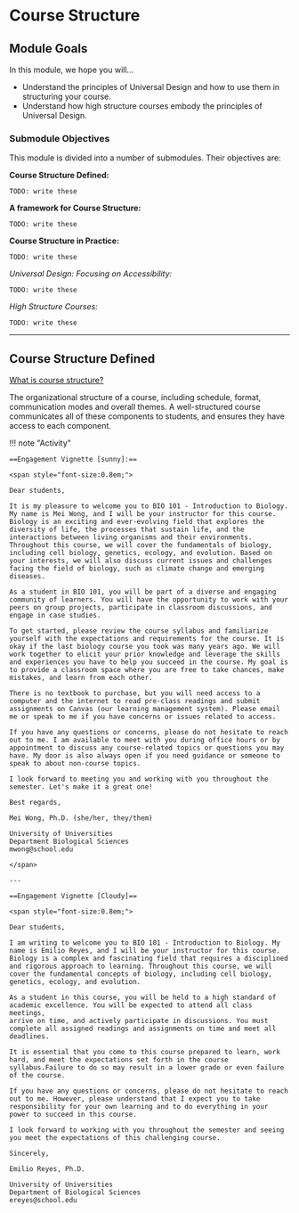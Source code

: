 # Course Structure

## Module Goals

In this module, we hope you will...

- Understand the principles of Universal Design and how to use them in structuring your course.   
- Understand how high structure courses embody the principles of Universal Design.

### Submodule Objectives

This module is divided into a number of submodules. Their objectives are:

**Course Structure Defined:**

`TODO: write these`

**A framework for Course Structure:**

`TODO: write these`

**Course Structure in Practice:**

`TODO: write these`

*Universal Design: Focusing on Accessibility:*

`TODO: write these`

*High Structure Courses:*

`TODO: write these`

---

## Course Structure Defined

<u>What is course structure?</u> 

The organizational structure of a course, including schedule, format, communication modes and overall themes. A well-structured course communicates all of these components to students, and ensures they have access to each component. 

!!! note "Activity"

    ==Engagement Vignette [sunny]:==

    <span style="font-size:0.8em;">

    Dear students,

    It is my pleasure to welcome you to BIO 101 - Introduction to Biology. My name is Mei Wong, and I will be your instructor for this course. Biology is an exciting and ever-evolving field that explores the diversity of life, the processes that sustain life, and the interactions between living organisms and their environments. Throughout this course, we will cover the fundamentals of biology, including cell biology, genetics, ecology, and evolution. Based on your interests, we will also discuss current issues and challenges facing the field of biology, such as climate change and emerging diseases. 

    As a student in BIO 101, you will be part of a diverse and engaging community of learners. You will have the opportunity to work with your peers on group projects, participate in classroom discussions, and engage in case studies.

    To get started, please review the course syllabus and familiarize yourself with the expectations and requirements for the course. It is okay if the last biology course you took was many years ago. We will work together to elicit your prior knowledge and leverage the skills and experiences you have to help you succeed in the course. My goal is to provide a classroom space where you are free to take chances, make mistakes, and learn from each other.

    There is no textbook to purchase, but you will need access to a computer and the internet to read pre-class readings and submit assignments on Canvas (our learning management system). Please email me or speak to me if you have concerns or issues related to access.

    If you have any questions or concerns, please do not hesitate to reach out to me. I am available to meet with you during office hours or by appointment to discuss any course-related topics or questions you may have. My door is also always open if you need guidance or someone to speak to about non-course topics.

    I look forward to meeting you and working with you throughout the semester. Let's make it a great one!

    Best regards,

    Mei Wong, Ph.D. (she/her, they/them)

    University of Universities
    Department Biological Sciences
    mwong@school.edu

    </span>

    ---

    ==Engagement Vignette [Cloudy]==

    <span style="font-size:0.8em;">

    Dear students,

    I am writing to welcome you to BIO 101 - Introduction to Biology. My name is Emilio Reyes, and I will be your instructor for this course.
    Biology is a complex and fascinating field that requires a disciplined and rigorous approach to learning. Throughout this course, we will
    cover the fundamental concepts of biology, including cell biology, genetics, ecology, and evolution.

    As a student in this course, you will be held to a high standard of academic excellence. You will be expected to attend all class meetings,
    arrive on time, and actively participate in discussions. You must complete all assigned readings and assignments on time and meet all
    deadlines.

    It is essential that you come to this course prepared to learn, work hard, and meet the expectations set forth in the course syllabus.Failure to do so may result in a lower grade or even failure of the course.

    If you have any questions or concerns, please do not hesitate to reach out to me. However, please understand that I expect you to take responsibility for your own learning and to do everything in your power to succeed in this course.

    I look forward to working with you throughout the semester and seeing you meet the expectations of this challenging course.

    Sincerely,

    Emilio Reyes, Ph.D.
    
    University of Universities
    Department of Biological Sciences
    ereyes@school.edu


